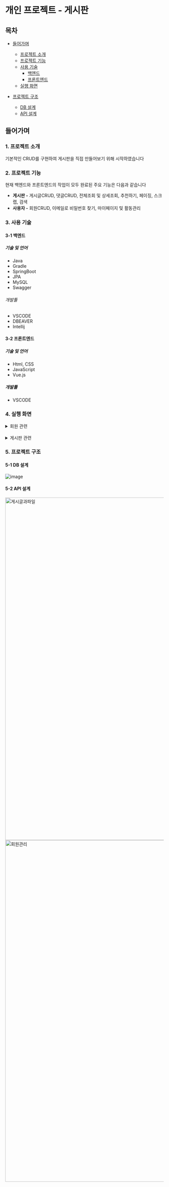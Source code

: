 # 개인 프로젝트 - 게시판

## 목차
- [들어가며](#들어가며)
  - [프로젝트 소개](#1-프로젝트-소개)
  - [프로젝트 기능](#2-프로젝트-기능)
  - [사용 기술](#3-사용-기술)
    - [백엔드](#3-1-백엔드)
    - [프론트엔드](#3-2-프론트엔드)
  - [실행 화면](#4-실행-화면)

   
- [프로젝트 구조](#5-프로젝트-구조)
  - [DB 설계](#5-1-DB-설계)
  - [API 설계](#5-2-API-설계)   

## 들어가며
### 1. 프로젝트 소개

기본적인 CRUD를 구현하여 게시판을 직접 만들어보기 위해 시작하였습니다

### 2. 프로젝트 기능

현재 백엔드와 프론트엔드의 작업이 모두 완료된 주요 기능은 다음과 같습니다
- **게시판 -** 게시글CRUD, 댓글CRUD, 전체조회 및 상세조회, 추천하기, 페이징, 스크랩, 검색
- **사용자 -** 회원CRUD, 이메일로 비밀번호 찾기, 마이페이지 및 활동관리
  
### 3. 사용 기술

#### 3-1 백엔드

##### 기술 및 언어
- Java
- Gradle
- SpringBoot
- JPA
- MySQL
- Swagger

###### 개발툴
- VSCODE
- DBEAVER
- Intellij

#### 3-2 프론트엔드

##### 기술 및 언어
- Html, CSS
- JavaScript
- Vue.js

##### 개발툴
- VSCODE

### 4. 실행 화면
  <details>
    <summary>회원 관련</summary>
 <img width="328" alt="로그인" src="https://github.com/armycar/personal_project_board/assets/118254103/daeef99c-7efc-4306-a2ae-6d31abff1bb9">
    
  <img width="250" alt="회원가입" src="https://github.com/armycar/personal_project_board/assets/118254103/0480a657-dc5e-4e2c-9612-2bf7ed177271"> 

  <img width="316" alt="비밀번호찾기" src="https://github.com/armycar/personal_project_board/assets/118254103/98c8d418-8ba0-4a52-b8c3-62951a28b926">

<img width="249" alt="회원정보변경" src="https://github.com/armycar/personal_project_board/assets/118254103/254a9ab0-4fb0-47ac-9c5e-057f81883e5e">

<img width="270" alt="마이페이지" src="https://github.com/credit102/personal_project_board/assets/118254103/7a4c58b7-fce1-4c98-87cf-60ed9669dacc">

<img width="1280" alt="나의활동" src="https://github.com/credit102/personal_project_board/assets/118254103/0f983548-60c1-4b0b-bb1d-298d924396f2">



  </details>
  <br>
  <details>
    <summary>게시판 관련</summary>
    <img width="1274" alt="메인" src="https://github.com/armycar/personal_project_board/assets/118254103/be79f64c-c30f-4958-a970-f78bf084d0d0">
    <img width="1071" alt="게시물올리기" src="https://github.com/armycar/personal_project_board/assets/118254103/e0a6202a-d6d3-4e5c-9139-e09a0e2444e9">
<img width="1084" alt="상세보기" src="https://github.com/armycar/personal_project_board/assets/118254103/c3d310f9-9cee-4967-842c-1c7168021dc7">
  </details>

### 5. 프로젝트 구조
#### 5-1 DB 설계
![image](https://github.com/armycar/personal_project_board/assets/118254103/2149da5f-5217-4137-a00a-ff0c709cc3d2)

#### 5-2 API 설계
<img width="1087" alt="게시글과파일" src="https://github.com/armycar/personal_project_board/assets/118254103/d2d60180-9d1f-48a5-a7c7-7d31cad24c2b">
<img width="1084" alt="회원관리" src="https://github.com/armycar/personal_project_board/assets/118254103/80f11a11-f999-41b9-9692-e32e2caea7af">

